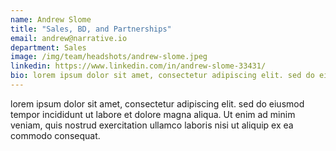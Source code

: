 ```yaml
---
name: Andrew Slome
title: "Sales, BD, and Partnerships"
email: andrew@narrative.io
department: Sales
image: /img/team/headshots/andrew-slome.jpeg
linkedin: https://www.linkedin.com/in/andrew-slome-33431/
bio: lorem ipsum dolor sit amet, consectetur adipiscing elit. sed do eiusmod tempor incididunt ut labore et dolore magna aliqua. Ut enim ad minim veniam, quis nostrud exercitation ullamco laboris nisi ut aliquip ex ea commodo consequat. 
---
```

lorem ipsum dolor sit amet, consectetur adipiscing elit. sed do eiusmod tempor incididunt ut labore et dolore magna aliqua. Ut enim ad minim veniam, quis nostrud exercitation ullamco laboris nisi ut aliquip ex ea commodo consequat.